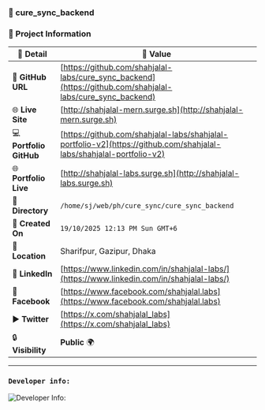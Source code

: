 ### 🌟 cure_sync_backend

### 📂 Project Information

| 📝 **Detail**           | 📌 **Value**                                                                                                         |
| ----------------------- | -------------------------------------------------------------------------------------------------------------------- |
| 🔗 **GitHub URL**       | [https://github.com/shahjalal-labs/cure_sync_backend](https://github.com/shahjalal-labs/cure_sync_backend)           |
| 🌐 **Live Site**        | [http://shahjalal-mern.surge.sh](http://shahjalal-mern.surge.sh)                                                     |
| 💻 **Portfolio GitHub** | [https://github.com/shahjalal-labs/shahjalal-portfolio-v2](https://github.com/shahjalal-labs/shahjalal-portfolio-v2) |
| 🌐 **Portfolio Live**   | [http://shahjalal-labs.surge.sh](http://shahjalal-labs.surge.sh)                                                     |
| 📁 **Directory**        | `/home/sj/web/ph/cure_sync/cure_sync_backend`                                                                        |
| 📅 **Created On**       | `19/10/2025 12:13 PM Sun GMT+6`                                                                                      |
| 📍 **Location**         | Sharifpur, Gazipur, Dhaka                                                                                            |
| 💼 **LinkedIn**         | [https://www.linkedin.com/in/shahjalal-labs/](https://www.linkedin.com/in/shahjalal-labs/)                           |
| 📘 **Facebook**         | [https://www.facebook.com/shahjalal.labs](https://www.facebook.com/shahjalal.labs)                                   |
| ▶️ **Twitter**          | [https://x.com/shahjalal_labs](https://x.com/shahjalal_labs)                                                         |
| 🔒 **Visibility**       | **Public** 🌍                                                                                                        |

---

### `Developer info:`

![Developer Info:](https://i.ibb.co/kVR4YmrX/developer-Info-Github-Banner.png)

